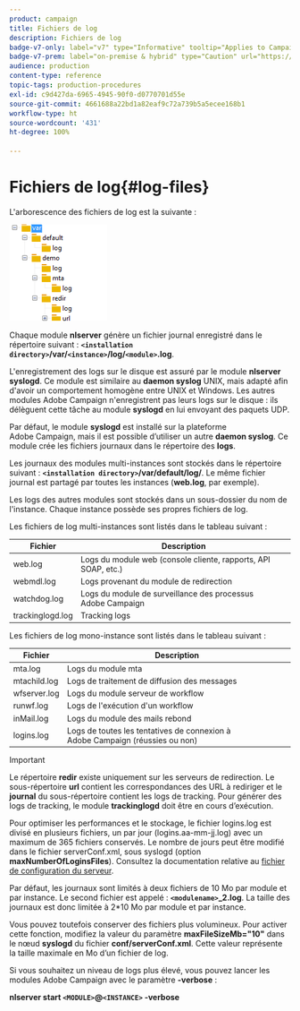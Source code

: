 ```yaml
---
product: campaign
title: Fichiers de log
description: Fichiers de log
badge-v7-only: label="v7" type="Informative" tooltip="Applies to Campaign Classic v7 only"
badge-v7-prem: label="on-premise & hybrid" type="Caution" url="https://experienceleague.adobe.com/docs/campaign-classic/using/installing-campaign-classic/architecture-and-hosting-models/hosting-models-lp/hosting-models.html" tooltip="Applies to on-premise and hybrid deployments only"
audience: production
content-type: reference
topic-tags: production-procedures
exl-id: c9d427da-6965-4945-90f0-d0770701d55e
source-git-commit: 4661688a22bd1a82eaf9c72a739b5a5ecee168b1
workflow-type: ht
source-wordcount: '431'
ht-degree: 100%

---
```


# Fichiers de log{#log-files}



L&#39;arborescence des fichiers de log est la suivante :

![](assets/d_ncs_directory.png)

Chaque module **nlserver** génère un fichier journal enregistré dans le répertoire suivant : **`<installation directory>`/var/`<instance>`/log/`<module>`.log**.

L&#39;enregistrement des logs sur le disque est assuré par le module **nlserver syslogd**. Ce module est similaire au **daemon syslog** UNIX, mais adapté afin d&#39;avoir un comportement homogène entre UNIX et Windows. Les autres modules Adobe Campaign n&#39;enregistrent pas leurs logs sur le disque : ils délèguent cette tâche au module **syslogd** en lui envoyant des paquets UDP.

Par défaut, le module **syslogd** est installé sur la plateforme Adobe Campaign, mais il est possible d’utiliser un autre **daemon syslog**. Ce module crée les fichiers journaux dans le répertoire des **logs**.

Les journaux des modules multi-instances sont stockés dans le répertoire suivant : **`<installation directory>`/var/default/log/**. Le même fichier journal est partagé par toutes les instances (**web.log**, par exemple).

Les logs des autres modules sont stockés dans un sous-dossier du nom de l&#39;instance. Chaque instance possède ses propres fichiers de log.

Les fichiers de log multi-instances sont listés dans le tableau suivant :

| Fichier | Description |
|---|---|
| web.log | Logs du module web (console cliente, rapports, API SOAP, etc.) |
| webmdl.log | Logs provenant du module de redirection |
| watchdog.log | Logs du module de surveillance des processus Adobe Campaign |
| trackinglogd.log | Tracking logs |

Les fichiers de log mono-instance sont listés dans le tableau suivant :

| Fichier | Description |
|---|---|
| mta.log | Logs du module mta |
| mtachild.log | Logs de traitement de diffusion des messages |
| wfserver.log | Logs du module serveur de workflow |
| runwf.log | Logs de l&#39;exécution d&#39;un workflow |
| inMail.log | Logs du module des mails rebond |
| logins.log | Logs de toutes les tentatives de connexion à Adobe Campaign (réussies ou non) |

>[!IMPORTANT]
>
>Le répertoire **redir** existe uniquement sur les serveurs de redirection. Le sous-répertoire **url** contient les correspondances des URL à rediriger et le **journal** du sous-répertoire contient les logs de tracking. Pour générer des logs de tracking, le module **trackinglogd** doit être en cours d’exécution.

Pour optimiser les performances et le stockage, le fichier logins.log est divisé en plusieurs fichiers, un par jour (logins.aa-mm-jj.log) avec un maximum de 365 fichiers conservés. Le nombre de jours peut être modifié dans le fichier serverConf.xml, sous syslogd (option **maxNumberOfLoginsFiles**). Consultez la documentation relative au [fichier de configuration du serveur](../../installation/using/the-server-configuration-file.md#syslogd).

Par défaut, les journaux sont limités à deux fichiers de 10 Mo par module et par instance. Le second fichier est appelé : **`<modulename>`_2.log**. La taille des journaux est donc limitée à 2&#42;10 Mo par module et par instance.

Vous pouvez toutefois conserver des fichiers plus volumineux. Pour activer cette fonction, modifiez la valeur du paramètre **maxFileSizeMb=&quot;10&quot;** dans le nœud **syslogd** du fichier **conf/serverConf.xml**. Cette valeur représente la taille maximale en Mo d’un fichier de log.

Si vous souhaitez un niveau de logs plus élevé, vous pouvez lancer les modules Adobe Campaign avec le paramètre **-verbose** :

**nlserver start `<MODULE>`@`<INSTANCE>` -verbose**
